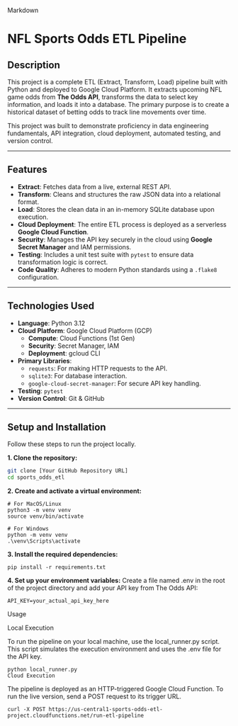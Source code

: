 Markdown
# NFL Sports Odds ETL Pipeline

## Description

This project is a complete ETL (Extract, Transform, Load) pipeline built with Python and deployed to Google Cloud Platform. It extracts upcoming NFL game odds from **The Odds API**, transforms the data to select key information, and loads it into a database. The primary purpose is to create a historical dataset of betting odds to track line movements over time.

This project was built to demonstrate proficiency in data engineering fundamentals, API integration, cloud deployment, automated testing, and version control.

---

## Features

- **Extract**: Fetches data from a live, external REST API.
- **Transform**: Cleans and structures the raw JSON data into a relational format.
- **Load**: Stores the clean data in an in-memory SQLite database upon execution.
- **Cloud Deployment**: The entire ETL process is deployed as a serverless **Google Cloud Function**.
- **Security**: Manages the API key securely in the cloud using **Google Secret Manager** and IAM permissions.
- **Testing**: Includes a unit test suite with `pytest` to ensure data transformation logic is correct.
- **Code Quality**: Adheres to modern Python standards using a `.flake8` configuration.

---

## Technologies Used

- **Language**: Python 3.12
- **Cloud Platform**: Google Cloud Platform (GCP)
  - **Compute**: Cloud Functions (1st Gen)
  - **Security**: Secret Manager, IAM
  - **Deployment**: gcloud CLI
- **Primary Libraries**:
  - `requests`: For making HTTP requests to the API.
  - `sqlite3`: For database interaction.
  - `google-cloud-secret-manager`: For secure API key handling.
- **Testing**: `pytest`
- **Version Control**: Git & GitHub

---

## Setup and Installation

Follow these steps to run the project locally.

**1. Clone the repository:**
```bash
git clone [Your GitHub Repository URL]
cd sports_odds_etl
```
**2. Create and activate a virtual environment:**

```
# For MacOS/Linux
python3 -m venv venv
source venv/bin/activate

# For Windows
python -m venv venv
.\venv\Scripts\activate
```
**3. Install the required dependencies:**

```
pip install -r requirements.txt
```
**4. Set up your environment variables:**
Create a file named .env in the root of the project directory and add your API key from The Odds API:
```
API_KEY=your_actual_api_key_here
```
Usage

Local Execution

To run the pipeline on your local machine, use the local_runner.py script. This script simulates the execution environment and uses the .env file for the API key.

```
python local_runner.py
Cloud Execution
```
The pipeline is deployed as an HTTP-triggered Google Cloud Function. To run the live version, send a POST request to its trigger URL.

```
curl -X POST https://us-central1-sports-odds-etl-project.cloudfunctions.net/run-etl-pipeline
```